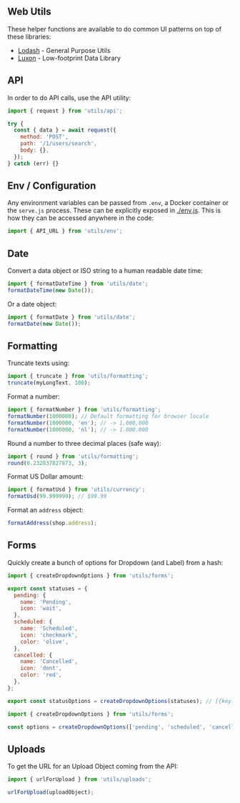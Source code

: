 ## Web Utils

These helper functions are available to do common UI patterns on top of these
libraries:

- [Lodash](https://lodash.com/docs) - General Purpose Utils
- [Luxon](https://moment.github.io/luxon/) - Low-footprint Data Library

## API

In order to do API calls, use the API utility:

```javascript
import { request } from 'utils/api';

try {
  const { data } = await request({
    method: 'POST',
    path: '/1/users/search',
    body: {},
  });
} catch (err) {}
```

## Env / Configuration

Any environment variables can be passed from `.env`, a Docker container or the
`serve.js` process. These can be explicitly exposed in [./env.js](./env.js).
This is how they can be accessed anywhere in the code:

```javascript
import { API_URL } from 'utils/env';
```

## Date

Convert a data object or ISO string to a human readable date time:

```javascript
import { formatDateTime } from 'utils/date';
formatDateTime(new Date());
```

Or a date object:

```javascript
import { formatDate } from 'utils/date';
formatDate(new Date());
```

## Formatting

Truncate texts using:

```javascript
import { truncate } from 'utils/formatting';
truncate(myLongText, 100);
```

Format a number:

```javascript
import { formatNumber } from 'utils/formatting';
formatNumber(1000000); // Default formatting for browser locale
formatNumber(1000000, 'en'); // -> 1,000,000
formatNumber(1000000, 'nl'); // -> 1.000.000
```

Round a number to three decimal places (safe way):

```javascript
import { round } from 'utils/formatting';
round(0.232837827873, 3);
```

Format US Dollar amount:

```javascript
import { formatUsd } from 'utils/currency';
formatUsd(99.999999); // $99.99
```

Format an `address` object:

```javascript
formatAddress(shop.address);
```

## Forms

Quickly create a bunch of options for Dropdown (and Label) from a hash:

```javascript
import { createDropdownOptions } from 'utils/forms';

export const statuses = {
  pending: {
    name: 'Pending',
    icon: 'wait',
  },
  scheduled: {
    name: 'Scheduled',
    icon: 'checkmark',
    color: 'olive',
  },
  cancelled: {
    name: 'Cancelled',
    icon: 'dont',
    color: 'red',
  },
};

export const statusOptions = createDropdownOptions(statuses); // [{key: 'pending', 'icon': 'wait', ...}]
```

```javascript
import { createDropdownOptions } from 'utils/forms';

const options = createDropdownOptions(['pending', 'scheduled', 'cancelled']);
```

## Uploads

To get the URL for an Upload Object coming from the API:

```javascript
import { urlForUpload } from 'utils/uploads';

urlForUpload(uploadObject);
```
